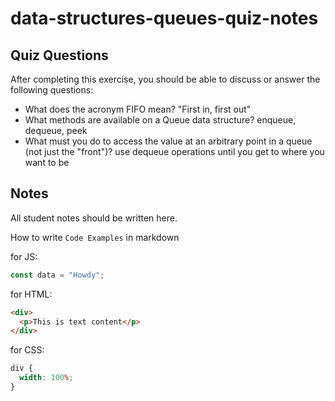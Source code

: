# data-structures-queues-quiz-notes

## Quiz Questions

After completing this exercise, you should be able to discuss or answer the following questions:

- What does the acronym FIFO mean?
"First in, first out"
- What methods are available on a Queue data structure?
enqueue, dequeue, peek
- What must you do to access the value at an arbitrary point in a queue (not just the "front")?
use dequeue operations until you get to where you want to be

## Notes

All student notes should be written here.


How to write `Code Examples` in markdown

for JS:

```javascript
const data = "Howdy";
```

for HTML:

```html
<div>
  <p>This is text content</p>
</div>
```

for CSS:

```css
div {
  width: 100%;
}
```
